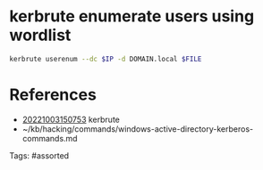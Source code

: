 # kerbrute enumerate users using wordlist
```bash
kerbrute userenum --dc $IP -d DOMAIN.local $FILE
```

# References
- [20221003150753](/zet/20221003150753/README.md) kerbrute
- ~/kb/hacking/commands/windows-active-directory-kerberos-commands.md

Tags:
    #assorted
